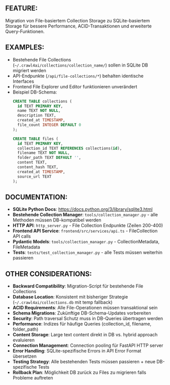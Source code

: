 ## FEATURE:

Migration von File-basiertem Collection Storage zu SQLite-basiertem Storage für bessere Performance, ACID-Transaktionen und erweiterte Query-Funktionen.

## EXAMPLES:

- Bestehende File Collections (`~/.crawl4ai/collections/collection_name/`) sollen in SQLite DB migriert werden
- API-Endpunkte (`/api/file-collections/*`) behalten identische Interfaces 
- Frontend File Explorer und Editor funktionieren unverändert
- Beispiel DB-Schema:
  ```sql
  CREATE TABLE collections (
    id TEXT PRIMARY KEY,
    name TEXT NOT NULL,
    description TEXT,
    created_at TIMESTAMP,
    file_count INTEGER DEFAULT 0
  );
  
  CREATE TABLE files (
    id TEXT PRIMARY KEY, 
    collection_id TEXT REFERENCES collections(id),
    filename TEXT NOT NULL,
    folder_path TEXT DEFAULT '',
    content TEXT,
    content_hash TEXT,
    created_at TIMESTAMP,
    source_url TEXT
  );
  ```

## DOCUMENTATION:

- **SQLite Python Docs**: https://docs.python.org/3/library/sqlite3.html
- **Bestehende Collection Manager**: `tools/collection_manager.py` - alle Methoden müssen DB-kompatibel werden
- **HTTP API**: `http_server.py` - File Collection Endpunkte (Zeilen 200-400)
- **Frontend API Service**: `frontend/src/services/api.ts` - FileCollection API calls
- **Pydantic Models**: `tools/collection_manager.py` - CollectionMetadata, FileMetadata
- **Tests**: `tests/test_collection_manager.py` - alle Tests müssen weiterhin passieren

## OTHER CONSIDERATIONS:

- **Backward Compatibility**: Migration-Script für bestehende File Collections
- **Database Location**: Konsistent mit bisheriger Strategie (`~/.crawl4ai/collections.db` mit temp fallback)
- **ACID Requirements**: Alle File-Operationen müssen transaktional sein
- **Schema Migrations**: Zukünftige DB-Schema-Updates vorbereiten
- **Security**: Path traversal Schutz muss in DB-Queries übertragen werden  
- **Performance**: Indizes für häufige Queries (collection_id, filename, folder_path)
- **Content Storage**: Large text content direkt in DB vs. hybrid approach evaluieren
- **Connection Management**: Connection pooling für FastAPI HTTP server
- **Error Handling**: SQLite-spezifische Errors in API Error Format übersetzen
- **Testing Strategy**: Alle bestehenden Tests müssen passieren + neue DB-spezifische Tests
- **Rollback Plan**: Möglichkeit DB zurück zu Files zu migrieren falls Probleme auftreten